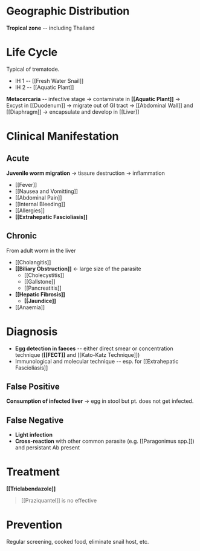 # Geographic Distribution
**Tropical zone** -- including Thailand

# Life Cycle
Typical of trematode.
- IH 1 -- [[Fresh Water Snail]]
- IH 2 -- [[Aquatic Plant]]

**Metacercaria** -- infective stage -> contaminate in **[[Aquatic Plant]]** -> Excyst in [[Duodenum]] -> migrate out of GI tract -> [[Abdominal Wall]] and [[Diaphragm]] -> encapsulate and develop in [[Liver]]

# Clinical Manifestation
## Acute
**Juvenile worm migration** -> tissure destruction -> inflammation
- [[Fever]]
- [[Nausea and Vomitting]]
- [[Abdominal Pain]]
- [[Internal Bleeding]]
- [[Allergies]]
- **[[Extrahepatic Fascioliasis]]**

## Chronic
From adult worm in the liver
- [[Cholangitis]]
- **[[Biliary Obstruction]]** <- large size of the parasite
	- [[Cholecystitis]]
	- [[Gallstone]]
	- [[Pancreatitis]]
- **[[Hepatic Fibrosis]]**
	- **[[Jaundice]]**
- [[Anaemia]]

# Diagnosis
- **Egg detection in faeces** -- either direct smear or concentration technique (**[[FECT]]** and [[Kato-Katz Technique]]) 
- Immunological and molecular technique -- esp. for [[Extrahepatic Fascioliasis]]

## False Positive
**Consumption of infected liver** -> egg in stool but pt. does not get infected.

## False Negative
- **Light infection**
- **Cross-reaction** with other common parasite (e.g. [[Paragonimus spp.]]) and persistant Ab present

# Treatment
**[[Triclabendazole]]**
> [[Praziquantel]] is no effective

# Prevention
Regular screening, cooked food, eliminate snail host, etc.